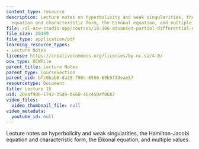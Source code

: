 ```yaml
---
content_type: resource
description: Lecture notes on hyperbolicity and weak singularities, the Hamilton-Jacobi
  equation and characteristic form, the Eikonal equation, and multiple values.
file: /ol-ocw-studio-app/courses/18-306-advanced-partial-differential-equations-with-applications-fall-2009/20eaf90b174225d4b66846c450ef86b7_MIT18_306f09_lec15.pdf
file_size: 20469
file_type: application/pdf
learning_resource_types:
- Lecture Notes
license: https://creativecommons.org/licenses/by-nc-sa/4.0/
ocw_type: OCWFile
parent_title: Lecture Notes
parent_type: CourseSection
parent_uid: bfc0bab0-da28-f90c-6556-69b5f33eae57
resourcetype: Document
title: Lecture 15
uid: 20eaf90b-1742-25d4-b668-46c450ef86b7
video_files:
  video_thumbnail_file: null
video_metadata:
  youtube_id: null
---
```

Lecture notes on hyperbolicity and weak singularities, the Hamilton-Jacobi equation and characteristic form, the Eikonal equation, and multiple values.